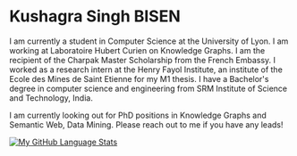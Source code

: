 # Kushagra Singh BISEN

I am currently a student in Computer Science at the University of Lyon. I am working at Laboratoire Hubert Curien on Knowledge Graphs. I am the recipient of the Charpak Master Scholarship from the French Embassy. I worked as a research intern at the Henry Fayol Institute, an institute of the Ecole des Mines de Saint Etienne for my M1 thesis. I have a Bachelor's degree in computer science and engineering from SRM Institute of Science and Technology, India.

I am currently looking out for PhD positions in Knowledge Graphs and Semantic Web, Data Mining. Please reach out to me if you have any leads!

[![My GitHub Language Stats](https://github-readme-stats.vercel.app/api/top-langs/?username=argahsuknesib&langs_count=5&theme=tokyonight)]()
